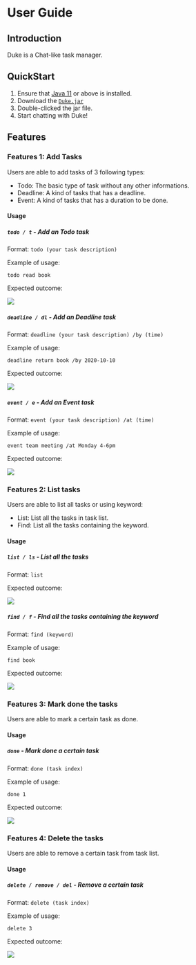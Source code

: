 # User Guide

## Introduction
Duke is a Chat-like task manager.

## QuickStart
1. Ensure that [Java 11](!https://www.oracle.com/java/technologies/javase-jdk11-downloads.html) or above is installed.
2. Download the [`Duke.jar`](!https://github.com/Nauw1010/ip/releases)
3. Double-clicked the jar file.
4. Start chatting with Duke!

## Features 

### Features 1: Add Tasks
Users are able to add tasks of 3 following types:

* Todo: The basic type of task without any other informations.
* Deadline: A kind of tasks that has a deadline.
* Event: A kind of tasks that has a duration to be done.

#### Usage

##### `todo / t` - Add an Todo task

Format:
`todo (your task description)`

Example of usage: 

`todo read book`

Expected outcome:

![](images/todo.png)

##### `deadline / dl` - Add an Deadline task

Format:
`deadline (your task description) /by (time)`

Example of usage: 

`deadline return book /by 2020-10-10`

Expected outcome:

![](images/deadline.png)

##### `event / e` - Add an Event task

Format:
`event (your task description) /at (time)`

Example of usage: 

`event team meeting /at Monday 4-6pm`

Expected outcome:

![](images/event.png)

### Features 2: List tasks
Users are able to list all tasks or using keyword:

* List: List all the tasks in task list.
* Find: List all the tasks containing the keyword.

#### Usage

##### `list / ls` - List all the tasks

Format:
`list`

Expected outcome:

![](images/list.png)

##### `find / f` - Find all the tasks containing the keyword

Format:
`find (keyword)`

Example of usage: 

`find book`

Expected outcome:

![](images/find.png)

### Features 3: Mark done the tasks
Users are able to mark a certain task as done.

#### Usage

##### `done` - Mark done a certain task

Format:
`done (task index)`

Example of usage: 

`done 1`

Expected outcome:

![](images/done.png)

### Features 4: Delete the tasks
Users are able to remove a certain task from task list.

#### Usage

##### `delete / remove / del` - Remove a certain task

Format:
`delete (task index)`

Example of usage: 

`delete 3`

Expected outcome:

![](images/delete.png)
